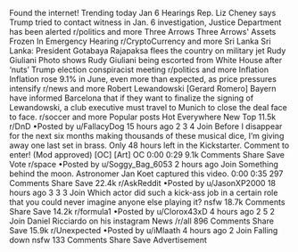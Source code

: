 Found the internet!
Trending today
Jan 6 Hearings
Rep. Liz Cheney says Trump tried to contact witness in Jan. 6 investigation, Justice Department has been alerted
r/politics and more
Three Arrows
Three Arrows' Assets Frozen In Emergency Hearing
r/CryptoCurrency and more
Sri Lanka
Sri Lanka: President Gotabaya Rajapaksa flees the country on military jet
Rudy Giuliani
Photo shows Rudy Giuliani being escorted from White House after ‘nuts’ Trump election conspiracist meeting
r/politics and more
Inflation
Inflation rose 9.1% in June, even more than expected, as price pressures intensify
r/news and more
Robert Lewandowski
[Gerard Romero] Bayern have informed Barcelona that if they want to finalize the signing of Lewandowski, a club executive must travel to Munich to close the deal face to face.
r/soccer and more
Popular posts
Hot
Everywhere
New
Top
11.5k
r/DnD
•Posted by
u/FallacyDog
15 hours ago
2
3
4
Join
Before I disappear for the next six months making thousands of these musical dice, I’m giving away one last set in brass. Only 48 hours left in the Kickstarter. Comment to enter! (Mod approved) [OC] [Art]
OC
0:00
0:29
9.1k Comments
Share
Save
Vote
r/space
•Posted by
u/Soggy_Bag_6053
2 hours ago
Join
Something behind the moon. Astronomer Jan Koet captured this video.
0:00
0:35
297 Comments
Share
Save
22.4k
r/AskReddit
•Posted by
u/JasonXP2000
18 hours ago
3
3
3
Join
Which actor did such a kick-ass job in a certain role that you could never imagine anyone else playing it?
nsfw
18.7k Comments
Share
Save
14.2k
r/formula1
•Posted by
u/Clorox43xD
4 hours ago
2
5
2
Join
Daniel Ricciardo on his instagram
 News /r/all
896 Comments
Share
Save
15.9k
r/Unexpected
•Posted by
u/iMlaath
4 hours ago
2
Join
Falling down
nsfw
133 Comments
Share
Save
Advertisement